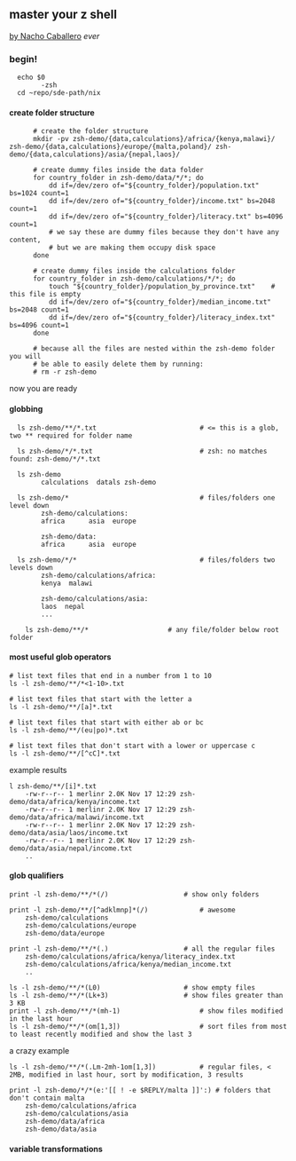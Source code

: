 ## master your z shell 
[by Nacho Caballero](http://reasoniamhere.com/2014/01/11/outrageously-useful-tips-to-master-your-z-shell/) *ever*

### begin!
      echo $0
            -zsh
      cd ~repo/sde-path/nix

#### create folder structure
```
      # create the folder structure
      mkdir -pv zsh-demo/{data,calculations}/africa/{kenya,malawi}/ zsh-demo/{data,calculations}/europe/{malta,poland}/ zsh-demo/{data,calculations}/asia/{nepal,laos}/
      
      # create dummy files inside the data folder
      for country_folder in zsh-demo/data/*/*; do
          dd if=/dev/zero of="${country_folder}/population.txt" bs=1024 count=1
          dd if=/dev/zero of="${country_folder}/income.txt" bs=2048 count=1
          dd if=/dev/zero of="${country_folder}/literacy.txt" bs=4096 count=1
          # we say these are dummy files because they don't have any content,
          # but we are making them occupy disk space
      done
      
      # create dummy files inside the calculations folder
      for country_folder in zsh-demo/calculations/*/*; do
          touch "${country_folder}/population_by_province.txt"    # this file is empty
          dd if=/dev/zero of="${country_folder}/median_income.txt" bs=2048 count=1
          dd if=/dev/zero of="${country_folder}/literacy_index.txt" bs=4096 count=1
      done
      
      # because all the files are nested within the zsh-demo folder you will
      # be able to easily delete them by running:
      # rm -r zsh-demo  

```
now you are ready

#### globbing
      ls zsh-demo/**/*.txt               	 		# <= this is a glob, two ** required for folder name

      ls zsh-demo/*/*.txt                	 		# zsh: no matches found: zsh-demo/*/*.txt

      ls zsh-demo 
            calculations  datals zsh-demo             

      ls zsh-demo/*                      	 		# files/folders one level down
            zsh-demo/calculations:
            africa      asia  europe

            zsh-demo/data:
            africa      asia  europe

      ls zsh-demo/*/*                    	 		# files/folders two levels down
            zsh-demo/calculations/africa:
            kenya  malawi

            zsh-demo/calculations/asia:
            laos  nepal
            ...

		ls zsh-demo/**/*					# any file/folder below root folder

#### most useful glob operators
	# list text files that end in a number from 1 to 10
	ls -l zsh-demo/**/*<1-10>.txt

	# list text files that start with the letter a
	ls -l zsh-demo/**/[a]*.txt

	# list text files that start with either ab or bc
	ls -l zsh-demo/**/(eu|po)*.txt

	# list text files that don't start with a lower or uppercase c
	ls -l zsh-demo/**/[^cC]*.txt

example results

	l zsh-demo/**/[i]*.txt
		-rw-r--r-- 1 merlinr 2.0K Nov 17 12:29 zsh-demo/data/africa/kenya/income.txt
		-rw-r--r-- 1 merlinr 2.0K Nov 17 12:29 zsh-demo/data/africa/malawi/income.txt
		-rw-r--r-- 1 merlinr 2.0K Nov 17 12:29 zsh-demo/data/asia/laos/income.txt
		-rw-r--r-- 1 merlinr 2.0K Nov 17 12:29 zsh-demo/data/asia/nepal/income.txt
		..

#### glob qualifiers
	print -l zsh-demo/**/*(/)					# show only folders

	print -l zsh-demo/**/[^adklmnp]*(/)				# awesome
		zsh-demo/calculations
		zsh-demo/calculations/europe
		zsh-demo/data/europe

	print -l zsh-demo/**/*(.)					# all the regular files
		zsh-demo/calculations/africa/kenya/literacy_index.txt
		zsh-demo/calculations/africa/kenya/median_income.txt
		..

	ls -l zsh-demo/**/*(L0)						# show empty files
	ls -l zsh-demo/**/*(Lk+3)					# show files greater than 3 KB
	print -l zsh-demo/**/*(mh-1) 					# show files modified in the last hour
	ls -l zsh-demo/**/*(om[1,3])					# sort files from most to least recently modified and show the last 3

a crazy example	

	ls -l zsh-demo/**/*(.Lm-2mh-1om[1,3])			# regular files, < 2MB, modified in last hour, sort by modification, 3 results

	print -l zsh-demo/*/*(e:'[[ ! -e $REPLY/malta ]]':)	# folders that don't contain malta
		zsh-demo/calculations/africa
		zsh-demo/calculations/asia
		zsh-demo/data/africa
		zsh-demo/data/asia

#### variable transformations
